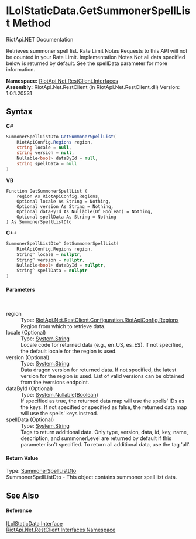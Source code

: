 # ILolStaticData.GetSummonerSpellList Method 
RiotApi.NET Documentation 

Retrieves summoner spell list. Rate Limit Notes Requests to this API will not be counted in your Rate Limit. Implementation Notes Not all data specified below is returned by default. See the spellData parameter for more information.

**Namespace:**&nbsp;<a href="48cda41f-0d73-abf8-ab33-13ac48004c66">RiotApi.Net.RestClient.Interfaces</a><br />**Assembly:**&nbsp;RiotApi.Net.RestClient (in RiotApi.Net.RestClient.dll) Version: 1.0.1.20531

## Syntax

**C#**<br />
``` C#
SummonerSpellListDto GetSummonerSpellList(
	RiotApiConfig.Regions region,
	string locale = null,
	string version = null,
	Nullable<bool> dataById = null,
	string spellData = null
)
```

**VB**<br />
``` VB
Function GetSummonerSpellList ( 
	region As RiotApiConfig.Regions,
	Optional locale As String = Nothing,
	Optional version As String = Nothing,
	Optional dataById As Nullable(Of Boolean) = Nothing,
	Optional spellData As String = Nothing
) As SummonerSpellListDto
```

**C++**<br />
``` C++
SummonerSpellListDto^ GetSummonerSpellList(
	RiotApiConfig.Regions region, 
	String^ locale = nullptr, 
	String^ version = nullptr, 
	Nullable<bool> dataById = nullptr, 
	String^ spellData = nullptr
)
```


#### Parameters
&nbsp;<dl><dt>region</dt><dd>Type: <a href="4d977124-7072-aed6-d4c3-44de17e37ee2">RiotApi.Net.RestClient.Configuration.RiotApiConfig.Regions</a><br />Region from which to retrieve data.</dd><dt>locale (Optional)</dt><dd>Type: <a href="http://msdn2.microsoft.com/en-us/library/s1wwdcbf" target="_blank">System.String</a><br />Locale code for returned data (e.g., en_US, es_ES). If not specified, the default locale for the region is used.</dd><dt>version (Optional)</dt><dd>Type: <a href="http://msdn2.microsoft.com/en-us/library/s1wwdcbf" target="_blank">System.String</a><br />Data dragon version for returned data. If not specified, the latest version for the region is used. List of valid versions can be obtained from the /versions endpoint.</dd><dt>dataById (Optional)</dt><dd>Type: <a href="http://msdn2.microsoft.com/en-us/library/b3h38hb0" target="_blank">System.Nullable</a>(<a href="http://msdn2.microsoft.com/en-us/library/a28wyd50" target="_blank">Boolean</a>)<br />If specified as true, the returned data map will use the spells' IDs as the keys. If not specified or specified as false, the returned data map will use the spells' keys instead.</dd><dt>spellData (Optional)</dt><dd>Type: <a href="http://msdn2.microsoft.com/en-us/library/s1wwdcbf" target="_blank">System.String</a><br />Tags to return additional data. Only type, version, data, id, key, name, description, and summonerLevel are returned by default if this parameter isn't specified. To return all additional data, use the tag 'all'.</dd></dl>

#### Return Value
Type: <a href="af233361-1433-1cdc-4f4d-e56a70cf5e37">SummonerSpellListDto</a><br />SummonerSpellListDto - This object contains summoner spell list data.

## See Also


#### Reference
<a href="aa83650f-f275-e38f-8f62-14b2064f0eac">ILolStaticData Interface</a><br /><a href="48cda41f-0d73-abf8-ab33-13ac48004c66">RiotApi.Net.RestClient.Interfaces Namespace</a><br />